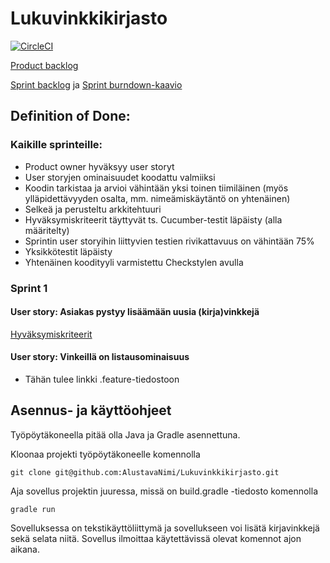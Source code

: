 # Lukuvinkkikirjasto

[![CircleCI](https://circleci.com/gh/AlustavaNimi/Lukuvinkkikirjasto.svg?style=svg)](https://circleci.com/gh/AlustavaNimi/Lukuvinkkikirjasto)

[Product backlog](https://docs.google.com/spreadsheets/d/1rBtfdbz3aD68T5sgYHyLOhiQsKZAhYVsElXckrt0-YY/edit?usp=sharing)

[Sprint backlog](https://github.com/AlustavaNimi/Lukuvinkkikirjasto/projects/1) ja [Sprint burndown-kaavio](https://docs.google.com/spreadsheets/d/1UURz--MI8hLlcHOOnGXXCvV4FUqv2Zm1d9TuHlCNGqk)

## Definition of Done:
### Kaikille sprinteille:
- Product owner hyväksyy user storyt
- User storyjen ominaisuudet koodattu valmiiksi
- Koodin tarkistaa ja arvioi vähintään yksi toinen tiimiläinen (myös ylläpidettävyyden osalta, mm. nimeämiskäytäntö on yhtenäinen)
- Selkeä ja perusteltu arkkitehtuuri
- Hyväksymiskriteerit täyttyvät ts. Cucumber-testit läpäisty (alla määritelty)
- Sprintin user storyihin liittyvien testien rivikattavuus on vähintään 75%
- Yksikkötestit läpäisty
- Yhtenäinen koodityyli varmistettu Checkstylen avulla

### Sprint 1
#### User story: Asiakas pystyy lisäämään uusia (kirja)vinkkejä
[Hyväksymiskriteerit](https://github.com/AlustavaNimi/Lukuvinkkikirjasto/blob/master/src/test/resources/main/new_book_suggestion.feature)
#### User story: Vinkeillä on listausominaisuus
- Tähän tulee linkki .feature-tiedostoon

## Asennus- ja käyttöohjeet
Työpöytäkoneella pitää olla Java ja Gradle asennettuna.

Kloonaa projekti työpöytäkoneelle komennolla

	git clone git@github.com:AlustavaNimi/Lukuvinkkikirjasto.git

Aja sovellus projektin juuressa, missä on build.gradle -tiedosto komennolla

	gradle run

Sovelluksessa on tekstikäyttöliittymä ja sovellukseen voi lisätä kirjavinkkejä sekä selata niitä. Sovellus ilmoittaa käytettävissä olevat komennot ajon aikana.
